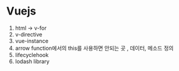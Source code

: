# Vuejs



1. html -> v-for
2. v-directive
3. vue-instance
4. arrow function에서의 this를 사용하면 안되는 곳 , 데이터, 메소드 정의
5. lifecyclehook
6. lodash library
